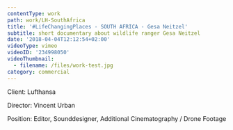 ```yaml
---
contentType: work
path: work/LH-SouthAfrica
title: '#LifeChangingPlaces - SOUTH AFRICA - Gesa Neitzel'
subtitle: short documentary about wildlife ranger Gesa Neitzel
date: '2018-04-04T12:12:54+02:00'
videoType: vimeo
videoID: '234998050'
videoThumbnail:
  - filename: /files/work-test.jpg
category: commercial
---
```

Client: Lufthansa

Director: Vincent Urban

Position: Editor, Sounddesigner, Additional Cinematography / Drone Footage

